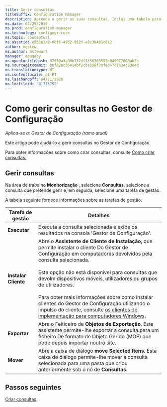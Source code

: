 ```yaml
---
title: Gerir consultas
titleSuffix: Configuration Manager
description: Aprenda a gerir as suas consultas. Inclui uma tabela para referência detalhada.
ms.date: 04/29/2019
ms.prod: configuration-manager
ms.technology: configmgr-core
ms.topic: conceptual
ms.assetid: e562e2a0-8df8-4952-952f-e8c38461c612
author: mestew
ms.author: mstewart
manager: dougeby
ms.openlocfilehash: 37050a3a96b732df3f56269592e049077008ab2b
ms.sourcegitcommit: bbf820c35414bf2cba356f30fe047c1a34c5384d
ms.translationtype: MT
ms.contentlocale: pt-PT
ms.lasthandoff: 04/21/2020
ms.locfileid: "81713752"
---
```

# <a name="how-to-manage-queries-in-configuration-manager"></a>Como gerir consultas no Gestor de Configuração

*Aplica-se a: Gestor de Configuração (ramo atual)*

Este artigo pode ajudá-lo a gerir consultas no Gestor de Configuração.  

 Para obter informações sobre como criar consultas, consulte [Como criar consultas.](../../../core/servers/manage/create-queries.md)  

## <a name="manage-queries"></a>Gerir consultas
 Na área de trabalho **Monitorização** , selecione **Consultas**, selecione a consulta que pretende gerir e, em seguida, selecione uma tarefa de gestão.  

 A tabela seguinte fornece informações sobre as tarefas de gestão.  

|Tarefa de gestão|Detalhes| 
|---------------------|-------------|
|**Executar**|Executa a consulta selecionada e exibe os resultados na consola 'Gestor de Configuração'.|
|**Instalar Cliente**|Abre o **Assistente de Cliente de Instalação,** que permite instalar o cliente Do Gestor de Configuração em computadores devolvidos pela consulta selecionada.<br /><br /> Esta opção não está disponível para consultas que devolm dispositivos móveis, utilizadores ou grupos de utilizadores. <br /><br /> Para obter mais informações sobre como instalar clientes do Gestor de Configuração utilizando o impulso do cliente, consulte [os clientes de implementação para computadores Windows](../../clients/deploy/deploy-clients-to-windows-computers.md).| 
|**Exportar**|Abre o Feiticeiro de **Objetos de Exportação**. Este assistente permite-lhe exportar a consulta para um ficheiro De formato de Objeto Gerido (MOF) que pode depois importar noutro site.
|**Mover**|Abre a caixa de diálogo **move Selected Itens.** Esta caixa de diálogo permite-lhe mover a consulta selecionada para uma pasta que criou anteriormente sob o nó de **Consultas.**|

## <a name="next-steps"></a>Passos seguintes 
 [Criar consultas](../../../core/servers/manage/create-queries.md)
